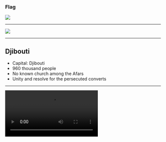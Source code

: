 ### Flag

![](https://upload.wikimedia.org/wikipedia/commons/3/34/Flag_of_Djibouti.svg)

---

![](https://upload.wikimedia.org/wikipedia/commons/5/53/Location_Djibouti_AU_Africa.svg)

---

## Djibouti

- Capital: Djibouti
- 960 thousand people
- No known church among the Afars
- Unity and resolve for the persecuted converts

---

![](https://f000.backblazeb2.com/file/ccw-prayer/djibouti.mp4)
